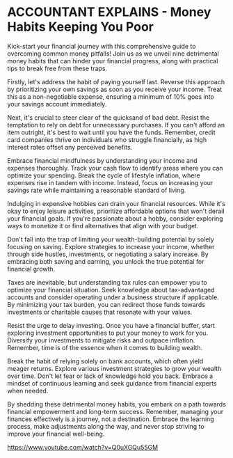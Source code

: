 # ACCOUNTANT EXPLAINS - Money Habits Keeping You Poor

Kick-start your financial journey with this comprehensive guide to overcoming common money pitfalls! Join us as we unveil nine detrimental money habits that can hinder your financial progress, along with practical tips to break free from these traps.

Firstly, let's address the habit of paying yourself last. Reverse this approach by prioritizing your own savings as soon as you receive your income. Treat this as a non-negotiable expense, ensuring a minimum of 10% goes into your savings account immediately.

Next, it's crucial to steer clear of the quicksand of bad debt. Resist the temptation to rely on debt for unnecessary purchases. If you can't afford an item outright, it's best to wait until you have the funds. Remember, credit card companies thrive on individuals who struggle financially, as high interest rates offset any perceived benefits.

Embrace financial mindfulness by understanding your income and expenses thoroughly. Track your cash flow to identify areas where you can optimize your spending. Break the cycle of lifestyle inflation, where expenses rise in tandem with income. Instead, focus on increasing your savings rate while maintaining a reasonable standard of living.

Indulging in expensive hobbies can drain your financial resources. While it's okay to enjoy leisure activities, prioritize affordable options that won't derail your financial goals. If you're passionate about a hobby, consider exploring ways to monetize it or find alternatives that align with your budget.

Don't fall into the trap of limiting your wealth-building potential by solely focusing on saving. Explore strategies to increase your income, whether through side hustles, investments, or negotiating a salary increase. By embracing both saving and earning, you unlock the true potential for financial growth.

Taxes are inevitable, but understanding tax rules can empower you to optimize your financial situation. Seek knowledge about tax-advantaged accounts and consider operating under a business structure if applicable. By minimizing your tax burden, you can redirect those funds towards investments or charitable causes that resonate with your values.

Resist the urge to delay investing. Once you have a financial buffer, start exploring investment opportunities to put your money to work for you. Diversify your investments to mitigate risks and outpace inflation. Remember, time is of the essence when it comes to building wealth.

Break the habit of relying solely on bank accounts, which often yield meager returns. Explore various investment strategies to grow your wealth over time. Don't let fear or lack of knowledge hold you back. Embrace a mindset of continuous learning and seek guidance from financial experts when needed.

By shedding these detrimental money habits, you embark on a path towards financial empowerment and long-term success. Remember, managing your finances effectively is a journey, not a destination. Embrace the learning process, make adjustments along the way, and never stop striving to improve your financial well-being.

https://www.youtube.com/watch?v=Q0uXGQu55GM